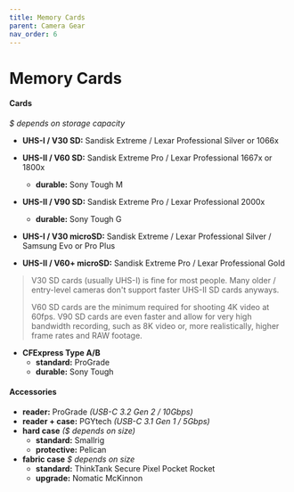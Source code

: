 ```yaml
---
title: Memory Cards
parent: Camera Gear
nav_order: 6
---
```

# Memory Cards

#### Cards

*$ depends on storage capacity*
- **UHS-I / V30 SD:** Sandisk Extreme / Lexar Professional Silver or 1066x
- **UHS-II / V60 SD:** Sandisk Extreme Pro / Lexar Professional 1667x or 1800x
	- **durable:** Sony Tough M
- **UHS-II / V90 SD:** Sandisk Extreme Pro / Lexar Professional 2000x
	- **durable:** Sony Tough G

- **UHS-I / V30 microSD:** Sandisk Extreme / Lexar Professional Silver / Samsung Evo or Pro Plus
- **UHS-II / V60+ microSD:** Sandisk Extreme Pro / Lexar Professional Gold

> V30 SD cards (usually UHS-I) is fine for most people. Many older / entry-level cameras don't support faster UHS-II SD cards anyways. 
> 
> V60 SD cards are the minimum required for shooting 4K video at 60fps. V90 SD cards are even faster and allow for very high bandwidth recording, such as 8K video or, more realistically, higher frame rates and RAW footage.

- **CFExpress Type A/B**
	- **standard:** ProGrade
	- **durable:** Sony Tough

#### Accessories

- **reader:** ProGrade *(USB-C 3.2 Gen 2 / 10Gbps)*
- **reader + case:** PGYtech *(USB-C 3.1 Gen 1 / 5Gbps)*
- **hard case** *($ depends on size)*
	- **standard:** Smallrig
	- **protective:** Pelican
- **fabric case** *$ depends on size*
	- **standard:** ThinkTank Secure Pixel Pocket Rocket
	- **upgrade:** Nomatic McKinnon
